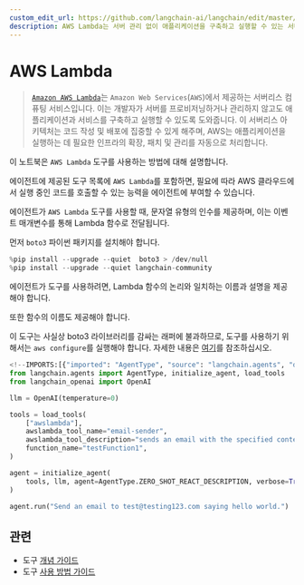 ```yaml
---
custom_edit_url: https://github.com/langchain-ai/langchain/edit/master/docs/docs/integrations/tools/awslambda.ipynb
description: AWS Lambda는 서버 관리 없이 애플리케이션을 구축하고 실행할 수 있는 서버리스 컴퓨팅 서비스입니다. 코드 작성에 집중하세요.
---
```


# AWS Lambda

> [`Amazon AWS Lambda`](https://aws.amazon.com/pm/lambda/)는 `Amazon Web Services`(`AWS`)에서 제공하는 서버리스 컴퓨팅 서비스입니다. 이는 개발자가 서버를 프로비저닝하거나 관리하지 않고도 애플리케이션과 서비스를 구축하고 실행할 수 있도록 도와줍니다. 이 서버리스 아키텍처는 코드 작성 및 배포에 집중할 수 있게 해주며, AWS는 애플리케이션을 실행하는 데 필요한 인프라의 확장, 패치 및 관리를 자동으로 처리합니다.

이 노트북은 `AWS Lambda` 도구를 사용하는 방법에 대해 설명합니다.

에이전트에 제공된 도구 목록에 `AWS Lambda`를 포함하면, 필요에 따라 AWS 클라우드에서 실행 중인 코드를 호출할 수 있는 능력을 에이전트에 부여할 수 있습니다.

에이전트가 `AWS Lambda` 도구를 사용할 때, 문자열 유형의 인수를 제공하며, 이는 이벤트 매개변수를 통해 Lambda 함수로 전달됩니다.

먼저 `boto3` 파이썬 패키지를 설치해야 합니다.

```python
%pip install --upgrade --quiet  boto3 > /dev/null
%pip install --upgrade --quiet langchain-community
```


에이전트가 도구를 사용하려면, Lambda 함수의 논리와 일치하는 이름과 설명을 제공해야 합니다.

또한 함수의 이름도 제공해야 합니다.

이 도구는 사실상 boto3 라이브러리를 감싸는 래퍼에 불과하므로, 도구를 사용하기 위해서는 `aws configure`를 실행해야 합니다. 자세한 내용은 [여기](https://docs.aws.amazon.com/cli/index.html)를 참조하십시오.

```python
<!--IMPORTS:[{"imported": "AgentType", "source": "langchain.agents", "docs": "https://api.python.langchain.com/en/latest/agents/langchain.agents.agent_types.AgentType.html", "title": "AWS Lambda"}, {"imported": "initialize_agent", "source": "langchain.agents", "docs": "https://api.python.langchain.com/en/latest/agents/langchain.agents.initialize.initialize_agent.html", "title": "AWS Lambda"}, {"imported": "load_tools", "source": "langchain.agents", "docs": "https://api.python.langchain.com/en/latest/agent_toolkits/langchain_community.agent_toolkits.load_tools.load_tools.html", "title": "AWS Lambda"}, {"imported": "OpenAI", "source": "langchain_openai", "docs": "https://api.python.langchain.com/en/latest/llms/langchain_openai.llms.base.OpenAI.html", "title": "AWS Lambda"}]-->
from langchain.agents import AgentType, initialize_agent, load_tools
from langchain_openai import OpenAI

llm = OpenAI(temperature=0)

tools = load_tools(
    ["awslambda"],
    awslambda_tool_name="email-sender",
    awslambda_tool_description="sends an email with the specified content to test@testing123.com",
    function_name="testFunction1",
)

agent = initialize_agent(
    tools, llm, agent=AgentType.ZERO_SHOT_REACT_DESCRIPTION, verbose=True
)

agent.run("Send an email to test@testing123.com saying hello world.")
```


## 관련

- 도구 [개념 가이드](/docs/concepts/#tools)
- 도구 [사용 방법 가이드](/docs/how_to/#tools)